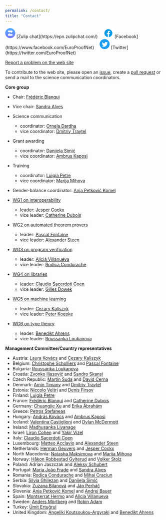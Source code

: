 ```yaml
---
permalink: /contact/
title: "Contact"
---
```


<img src="/assets/images/zulip.svg" width='32px' alt="Zulip icon"/>
[Zulip chat](https://epn.zulipchat.com/)&emsp;
<img src="/assets/images/icons8-facebook-48.png" width='32px' alt="Facebook icon"/>
[Facebook](https://www.facebook.com/EuroProofNet)&emsp;
<img src="/assets/images/Twitter.svg" width='32px' alt="Twitter icon"/>
[Twitter](https://twitter.com/EuroProofNet)

[Report a problem on the web site](https://github.com/EuroProofNet/europroofnet.github.io/issues)

To contribute to the web site, please open an [issue](https://github.com/EuroProofNet/europroofnet.github.io/issues), create a [pull request](https://github.com/EuroProofNet/europroofnet.github.io) or send a mail to the science communication coordinators.

**Core group**

- Chair: [Frédéric Blanqui](https://blanqui.gitlabpages.inria.fr/)
- Vice chair: [Sandra Alves](https://www.dcc.fc.up.pt/~sandra/)

- Science communication
  * coordinator: [Ornela Dardha](http://www.dcs.gla.ac.uk/~ornela/)
  * vice coordinator: [Dmitriy Traytel](https://traytel.bitbucket.io/)

- Grant awarding
  * coordinator: [Danijela Simić](http://poincare.matf.bg.ac.rs/~danijela/)
  * vice coordinator: [Ambrus Kaposi](https://akaposi.github.io/)

- Training
  * coordinator: [Luigia Petre](http://users.abo.fi/lpetre/)
  * vice coordinator: [Marija Mihova](https://finki.ukim.mk/en/staff/marija-mihova)

- Gender-balance coordinator: [Anja Petković Komel](https://anjapetkovic.com/)

- [WG1 on interoperability](/wg1)
  * leader: [Jesper Cockx](https://jesper.sikanda.be/)
  * vice leader: [Catherine Dubois](http://web4.ensiie.fr/~catherine.dubois/)

- [WG2 on automated theorem provers](/wg2)
  * leader: [Pascal Fontaine](https://people.montefiore.uliege.be/pfontain/)
  * vice leader: [Alexander Steen](https://www.alexandersteen.de/)

- [WG3 on program verification](/wg3)
  * leader: [Alicia Villanueva](http://personales.upv.es/alvilga1/)
  * vice leader: [Rodica Condurache](https://profs.info.uaic.ro/~rodica.condurache/)

- [WG4 on libraries](/wg4)
  * leader: [Claudio Sacerdoti Coen](http://www.cs.unibo.it/~sacerdot/)
  * vice leader: [Gilles Dowek](http://www.lsv.fr/~dowek/)

- [WG5 on machine learning](/wg5)
  * leader: [Cezary Kaliszyk](http://cl-informatik.uibk.ac.at/cek/)
  * vice leader: [Peter Koepke](http://www.hcm.uni-bonn.de/de/people/profile/peter-koepke/)

- [WG6 on type theory](/wg6)
  * leader: [Benedikt Ahrens](https://benediktahrens.gitlab.io/)
  * vice leader: [Roussanka Loukanova](https://staff.math.su.se/rloukanova/)

**Management Committee/Country representatives**

- Austria: [Laura Kovács](http://lkovacs.com/) and [Cezary Kaliszyk](http://cl-informatik.uibk.ac.at/cek/)
- Belgium: [Christophe Scholliers](https://users.ugent.be/~chscholl/) and [Pascal Fontaine](https://people.montefiore.uliege.be/pfontain/)
- Bulgaria: [Roussanka Loukanova](https://staff.math.su.se/rloukanova/)
- Croatia: [Zvonko Iljazović](https://www.pmf.unizg.hr/en/zvonko.iljazovic) and [Sandro Skansi](https://www.hrstud.unizg.hr/staff/sandro.skansi)
- Czech Republic: [Martin Suda](http://people.ciirc.cvut.cz/~sudamar2/) and [David Cerna](https://www.cs.cas.cz/staff/dcerna/)
- Denmark: [Amin Timany](https://cs.au.dk/~timany/) and [Dmitriy Traytel](https://traytel.bitbucket.io/)
- Estonia: [Niccolo Veltri](https://niccoloveltri.github.io/) and [Denis Firsov](http://firsov.ee/)
- Finland: [Luigia Petre](http://users.abo.fi/lpetre/)
- France: [Frédéric Blanqui](https://blanqui.gitlabpages.inria.fr/) and [Catherine Dubois](http://web4.ensiie.fr/~catherine.dubois/)
- Germany: [Chuangjie Xu](https://cj-xu.github.io/) and [Erika Ábrahám](https://ths.rwth-aachen.de/people/erika-abraham/)
- Greece: [Petros Stefaneas](https://ntua.academia.edu/PStefaneas)
- Hungary: [András Kovács](https://orcid.org/0000-0002-6375-9781) and [Ambrus Kaposi](https://akaposi.github.io/)
- Iceland: [Valentina Castiglioni](https://sites.google.com/view/valentinacastiglioni/home) and [Dylan McDermott](https://dylanm.org/)
- Ireland: [Madhusanka Liyanage](https://sites.google.com/view/madhusanka/home)
- Israel: [Liron Cohen](https://in.bgu.ac.il/en/Pages/Liron-Cohen.aspx) and [Yakir Vizel](http://www.cs.technion.ac.il/~yvizel/)
- Italy: [Claudio Sacerdoti Coen](http://www.cs.unibo.it/~sacerdot/)
- Luxembourg: [Matteo Acclavio](http://www.matteoacclavio.com) and [Alexander Steen](https://www.alexandersteen.de/)
- Netherlands: [Herman Geuvers](http://www.cs.ru.nl/~herman/) and [Jesper Cockx](https://jesper.sikanda.be/)
- North Macedonia: [Natasha Maksimova](https://scholar.ugd.edu.mk/nmaksimova) and [Marija Mihova](https://finki.ukim.mk/en/staff/marija-mihova)
- Norway: [Håkon Robbestad Gylterud](https://hakon.gylterud.net/) and [Volker Stolz](https://ict.hvl.no/people/volker-stolz/)
- Poland: Adrian Jaszczak and [Aleksy Schubert](https://www.mimuw.edu.pl/~alx/)
- Portugal: [Maria João Frade](https://haslab.uminho.pt/mjf/) and [Sandra Alves](https://www.dcc.fc.up.pt/~sandra/)
- Romania: [Rodica Condurache](https://profs.info.uaic.ro/~rodica.condurache/) and [Mihai Craciun](http://www.cs.ubbcluj.ro/~craciunf/)
- Serbia: [Silvia Ghilezan](http://imft.ftn.uns.ac.rs/~silvia/) and [Danijela Simić](http://poincare.matf.bg.ac.rs/~danijela/) 
- Slovakia: [Zuzana Bilanová](https://kpi.fei.tuke.sk/en/person/zuzana-bilanova) and [Ján Perháč](https://kpi.fei.tuke.sk/en/person/jan-perhac)
- Slovenia: [Anja Petković Komel](https://anjapetkovic.com/) and [Andrej Bauer](http://www.andrej.com/)
- Spain: [Montserrat Hermo](http://www.sc.ehu.es/jiwhehum2/LoRea/Mhermo/research.html) and [Alicia Villanueva](http://personales.upv.es/alvilga1/)
- Sweden: [Anders Mörtberg](https://staff.math.su.se/anders.mortberg/) and [Robin Adam](https://www.chalmers.se/en/staff/Pages/robinad.aspx)
- Turkey: [Ümit Ertuğrul](https://avesis.ktu.edu.tr/uertugrul/)
- United Kingdom: [Angeliki Koutsoukou-Argyraki](https://www.cl.cam.ac.uk/~ak2110/) and [Benedikt Ahrens](https://benediktahrens.gitlab.io/)
